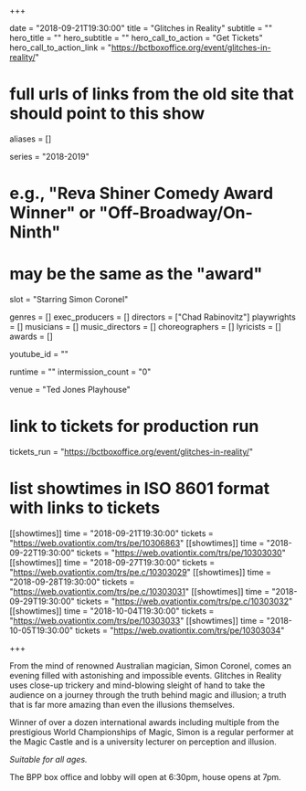 +++

date = "2018-09-21T19:30:00"
title = "Glitches in Reality"
subtitle = ""
hero_title = ""
hero_subtitle = ""
hero_call_to_action = "Get Tickets"
hero_call_to_action_link = "https://bctboxoffice.org/event/glitches-in-reality/"

# full urls of links from the old site that should point to this show
aliases = []

series = "2018-2019"
# e.g., "Reva Shiner Comedy Award Winner" or "Off-Broadway/On-Ninth"
# may be the same as the "award"
slot = "Starring Simon Coronel"

genres = []
exec_producers = []
directors = ["Chad Rabinovitz"]
playwrights = []
musicians = []
music_directors = []
choreographers = []
lyricists = []
awards = []

youtube_id = ""

runtime = ""
intermission_count = "0"

venue = "Ted Jones Playhouse"

# link to tickets for production run
tickets_run = "https://bctboxoffice.org/event/glitches-in-reality/"

# list showtimes in ISO 8601 format with links to tickets
[[showtimes]]
    time = "2018-09-21T19:30:00"
    tickets = "https://web.ovationtix.com/trs/pe/10306863"
[[showtimes]]
    time = "2018-09-22T19:30:00"
    tickets = "https://web.ovationtix.com/trs/pe/10303030"
[[showtimes]]
    time = "2018-09-27T19:30:00"
    tickets = "https://web.ovationtix.com/trs/pe.c/10303029"
[[showtimes]]
    time = "2018-09-28T19:30:00"
    tickets = "https://web.ovationtix.com/trs/pe.c/10303031"
[[showtimes]]
    time = "2018-09-29T19:30:00"
    tickets = "https://web.ovationtix.com/trs/pe.c/10303032"
[[showtimes]]
    time = "2018-10-04T19:30:00"
    tickets = "https://web.ovationtix.com/trs/pe/10303033"
[[showtimes]]
    time = "2018-10-05T19:30:00"
    tickets = "https://web.ovationtix.com/trs/pe/10303034"

+++

From the mind of renowned Australian magician, Simon Coronel, comes an evening filled with astonishing and impossible events. Glitches in Reality uses close-up trickery and mind-blowing sleight of hand to take the audience on a journey through the truth behind magic and illusion; a truth that is far more amazing than even the illusions themselves.

Winner of over a dozen international awards including multiple from the prestigious World Championships of Magic, Simon is a regular performer at the Magic Castle and is a university lecturer on perception and illusion.

*Suitable for all ages.*

The BPP box office and lobby will open at 6:30pm, house opens at 7pm.
